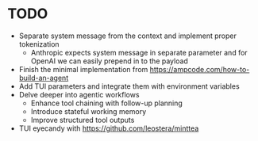 # TODO

- Separate system message from the context and implement proper tokenization
  * Anthropic expects system message in separate parameter and for OpenAI we can
  easily prepend in to the payload
- Finish the minimal implementation from https://ampcode.com/how-to-build-an-agent
- Add TUI parameters and integrate them with environment variables
- Delve deeper into agentic workflows
  * Enhance tool chaining with follow-up planning
  * Introduce stateful working memory
  * Improve structured tool outputs
- TUI eyecandy with https://github.com/leostera/minttea
